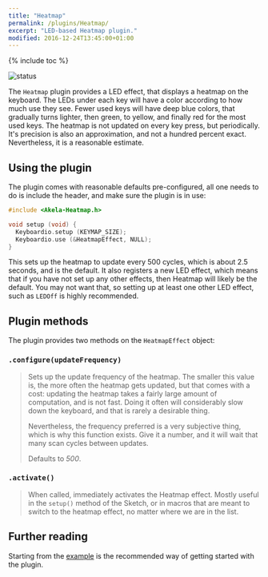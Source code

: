 ```yaml
---
title: "Heatmap"
permalink: /plugins/Heatmap/
excerpt: "LED-based Heatmap plugin."
modified: 2016-12-24T13:45:00+01:00
---
```


{% include toc %}

![status](https://img.shields.io/badge/broken-X-black.png?style=flat&colorA=e05d44&colorB=494e52)

The `Heatmap` plugin provides a LED effect, that displays a heatmap on the
keyboard. The LEDs under each key will have a color according to how much use
they see. Fewer used keys will have deep blue colors, that gradually turns
lighter, then green, to yellow, and finally red for the most used keys. The
heatmap is not updated on every key press, but periodically. It's precision is
also an approximation, and not a hundred percent exact. Nevertheless, it is a
reasonable estimate.

## Using the plugin

The plugin comes with reasonable defaults pre-configured, all one needs to do is
include the header, and make sure the plugin is in use:

```c++
#include <Akela-Heatmap.h>

void setup (void) {
  Keyboardio.setup (KEYMAP_SIZE);
  Keyboardio.use (&HeatmapEffect, NULL);
}
```

This sets up the heatmap to update every 500 cycles, which is about 2.5 seconds,
and is the default. It also registers a new LED effect, which means that if you
have not set up any other effects, then Heatmap will likely be the default. You
may not want that, so setting up at least one other LED effect, such as `LEDOff`
is highly recommended.

## Plugin methods

The plugin provides two methods on the `HeatmapEffect` object:

### `.configure(updateFrequency)`

> Sets up the update frequency of the heatmap. The smaller this value is, the
> more often the heatmap gets updated, but that comes with a cost: updating the
> heatmap takes a fairly large amount of computation, and is not fast. Doing it
> often will considerably slow down the keyboard, and that is rarely a desirable
> thing.
>
> Nevertheless, the frequency preferred is a very subjective thing, which is why
> this function exists. Give it a number, and it will wait that many scan cycles
> between updates.
>
> Defaults to *500*.

### `.activate()`

> When called, immediately activates the Heatmap effect. Mostly useful in the
> `setup()` method of the Sketch, or in macros that are meant to switch to the
> heatmap effect, no matter where we are in the list.

## Further reading

Starting from the [example][plugin:example] is the recommended way of getting
started with the plugin.

 [plugin:example]: https://github.com/algernon/Akela/blob/master/lib/Akela-Heatmap/examples/Heatmap/Heatmap.ino
